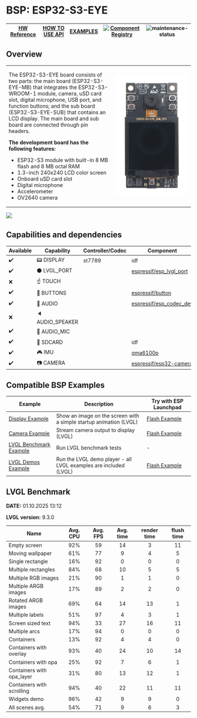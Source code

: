# BSP: ESP32-S3-EYE

| [HW Reference](https://www.espressif.com/en/products/devkits/esp-eye/overview) | [HOW TO USE API](API.md) | [EXAMPLES](#compatible-bsp-examples) | [![Component Registry](https://components.espressif.com/components/espressif/esp32_s3_eye/badge.svg)](https://components.espressif.com/components/espressif/esp32_s3_eye) | ![maintenance-status](https://img.shields.io/badge/maintenance-actively--developed-brightgreen.svg) |
| --- | --- | --- | --- | -- |

## Overview

<table>
<tr><td>

The ESP32-S3-EYE board consists of two parts: the main board (ESP32-S3-EYE-MB) that integrates the ESP32-S3-WROOM-1 module, camera, uSD card slot, digital microphone, USB port, and function buttons; and the sub board (ESP32-S3-EYE-SUB) that contains an LCD display. The main board and sub board are connected through pin headers.

**The development board has the following features:**
* ESP32-S3 module with built-in 8 MB flash and 8 MB octal RAM
* 1.3-inch 240x240 LCD color screen
* Onboard uSD card slot
* Digital microphone
* Accelerometer
* OV2640 camera

</td><td width="200">
  <img src="doc/esp32_s3_eye.webp">
</td></tr>
</table>

![](https://raw.githubusercontent.com/espressif/esp-who/master/docs/_static/get-started/ESP32-S3-EYE_MB-annotated-photo.png)


## Capabilities and dependencies

<div align="center">
<!-- START_DEPENDENCIES -->

|     Available    |       Capability       |Controller/Codec|                                           Component                                          |Version|
|------------------|------------------------|----------------|----------------------------------------------------------------------------------------------|-------|
|:heavy_check_mark:|     :pager: DISPLAY    |     st7789     |                                              idf                                             | >=5.4 |
|:heavy_check_mark:|:black_circle: LVGL_PORT|                |[espressif/esp_lvgl_port](https://components.espressif.com/components/espressif/esp_lvgl_port)|   ^2  |
|        :x:       |    :point_up: TOUCH    |                |                                                                                              |       |
|:heavy_check_mark:| :radio_button: BUTTONS |                |       [espressif/button](https://components.espressif.com/components/espressif/button)       |   ^4  |
|:heavy_check_mark:|  :musical_note: AUDIO  |                |[espressif/esp_codec_dev](https://components.espressif.com/components/espressif/esp_codec_dev)|  ~1.5 |
|        :x:       | :speaker: AUDIO_SPEAKER|                |                                                                                              |       |
|:heavy_check_mark:| :microphone: AUDIO_MIC |                |                                                                                              |       |
|:heavy_check_mark:|  :floppy_disk: SDCARD  |                |                                              idf                                             | >=5.4 |
|:heavy_check_mark:|    :video_game: IMU    |                |               [qma6100p](https://components.espressif.com/components/qma6100p)               |   ^2  |
|:heavy_check_mark:|     :camera: CAMERA    |                | [espressif/esp32-camera](https://components.espressif.com/components/espressif/esp32-camera) |^2.0.13|

<!-- END_DEPENDENCIES -->
</div>

## Compatible BSP Examples

<div align="center">
<!-- START_EXAMPLES -->

| Example | Description | Try with ESP Launchpad |
| ------- | ----------- | ---------------------- |
| [Display Example](https://github.com/espressif/esp-bsp/tree/master/examples/display) | Show an image on the screen with a simple startup animation (LVGL) | [Flash Example](https://espressif.github.io/esp-launchpad/?flashConfigURL=https://espressif.github.io/esp-bsp/config.toml&app=display-) |
| [Camera Example](https://github.com/espressif/esp-bsp/tree/master/examples/display_camera) | Stream camera output to display (LVGL) | [Flash Example](https://espressif.github.io/esp-launchpad/?flashConfigURL=https://espressif.github.io/esp-bsp/config.toml&app=display_camera-) |
| [LVGL Benchmark Example](https://github.com/espressif/esp-bsp/tree/master/examples/display_lvgl_benchmark) | Run LVGL benchmark tests | - |
| [LVGL Demos Example](https://github.com/espressif/esp-bsp/tree/master/examples/display_lvgl_demos) | Run the LVGL demo player - all LVGL examples are included (LVGL) | [Flash Example](https://espressif.github.io/esp-launchpad/?flashConfigURL=https://espressif.github.io/esp-bsp/config.toml&app=display_lvgl_demos-) |

<!-- END_EXAMPLES -->
</div>

<!-- START_BENCHMARK -->

## LVGL Benchmark

**DATE:** 01.10.2025 13:12

**LVGL version:** 9.3.0

| Name | Avg. CPU | Avg. FPS | Avg. time | render time | flush time |
| ---- | :------: | :------: | :-------: | :---------: | :--------: |
| Empty screen | 92%  | 59  | 14  | 3  | 11  |
| Moving wallpaper | 61%  | 77  | 9  | 4  | 5  |
| Single rectangle | 16%  | 92  | 0  | 0  | 0  |
| Multiple rectangles | 84%  | 68  | 10  | 5  | 5  |
| Multiple RGB images | 21%  | 90  | 1  | 1  | 0  |
| Multiple ARGB images | 17%  | 89  | 2  | 2  | 0  |
| Rotated ARGB images | 69%  | 64  | 14  | 13  | 1  |
| Multiple labels | 51%  | 97  | 4  | 3  | 1  |
| Screen sized text | 94%  | 33  | 27  | 16  | 11  |
| Multiple arcs | 17%  | 94  | 0  | 0  | 0  |
| Containers | 13%  | 92  | 4  | 4  | 0  |
| Containers with overlay | 93%  | 40  | 24  | 10  | 14  |
| Containers with opa | 25%  | 92  | 7  | 6  | 1  |
| Containers with opa_layer | 31%  | 80  | 13  | 12  | 1  |
| Containers with scrolling | 94%  | 40  | 22  | 11  | 11  |
| Widgets demo | 96%  | 42  | 9  | 9  | 0  |
| All scenes avg. | 54%  | 71  | 9  | 6  | 3  |



<!-- END_BENCHMARK -->
